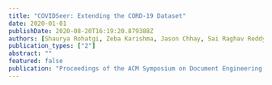 ```yaml
---
title: "COVIDSeer: Extending the CORD-19 Dataset"
date: 2020-01-01
publishDate: 2020-08-20T16:19:20.879388Z
authors: [Shaurya Rohatgi, Zeba Karishma, Jason Chhay, Sai Raghav Reddy Keesara, Jian Wu, Cornelia Caragea, C Lee Giles ]
publication_types: ["2"]
abstract: ""
featured: false
publication: "Proceedings of the ACM Symposium on Document Engineering 2020"
---
```


